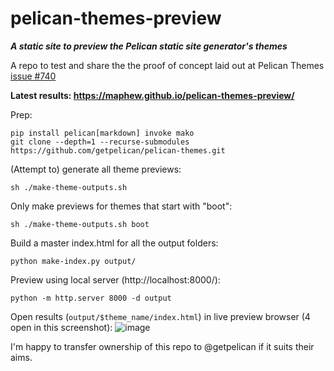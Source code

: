 # pelican-themes-preview

___A static site to preview the Pelican static site generator's themes___

A repo to test and share the the proof of concept laid out at Pelican Themes
[issue #740](https://github.com/getpelican/pelican-themes/issues/740)

**Latest results: https://maphew.github.io/pelican-themes-preview/**


Prep:
```
pip install pelican[markdown] invoke mako
git clone --depth=1 --recurse-submodules https://github.com/getpelican/pelican-themes.git
```

(Attempt to) generate all theme previews:

    sh ./make-theme-outputs.sh

Only make previews for themes that start with "boot":

    sh ./make-theme-outputs.sh boot

Build a master index.html for all the output folders:

    python make-index.py output/

Preview using local server (http://localhost:8000/):

    python -m http.server 8000 -d output


Open results (`output/$theme_name/index.html`) in live preview browser (4
open in this screenshot):
![image](https://user-images.githubusercontent.com/486200/209745390-dc8bf82e-ea1b-4625-8fc7-af3755328a41.png)


I'm happy to transfer ownership of this repo to @getpelican if it suits their aims.

[0]: make-theme-outputs.sh 
